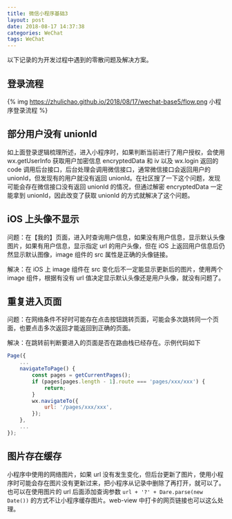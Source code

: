 ```yaml
---
title: 微信小程序基础3
layout: post
date: 2018-08-17 14:37:38
categories: WeChat
tags: WeChat
---
```


以下记录的为开发过程中遇到的零散问题及解决方案。

## 登录流程

{% img https://zhulichao.github.io/2018/08/17/wechat-base5/flow.png 小程序登录流程 %}

## 部分用户没有 unionId

如上面登录逻辑梳理所述，进入小程序时，如果判断当前进行了用户授权，会使用 wx.getUserInfo 获取用户加密信息 encryptedData 和 iv 以及 wx.login 返回的 code 调用后台接口，后台处理会调用微信接口，通常微信接口会返回用户的 unionId，但发现有的用户就没有返回 unionId。在社区搜了一下这个问题，发现可能会存在微信接口没有返回 unionId 的情况，但通过解密 encryptedData 一定能拿到 unionId，因此改变了获取 unionId 的方式就解决了这个问题。

## iOS 上头像不显示

问题：在【我的】页面，进入时查询用户信息，如果没有用户信息，显示默认头像图片，如果有用户信息，显示指定 url 的用户头像，但在 iOS 上返回用户信息后仍然显示默认图像，image 组件的 src 属性是正确的头像链接。

解决：在 iOS 上 image 组件在 src 变化后不一定能显示更新后的图片，使用两个 image 组件，根据有没有 url 值决定显示默认头像还是用户头像，就没有问题了。

## 重复进入页面

问题：在网络条件不好时可能存在点击按钮跳转页面，可能会多次跳转同一个页面，也要点击多次返回才能返回到正确的页面。

解决：在跳转前判断要进入的页面是否在路由栈已经存在。示例代码如下

```js
Page({
    ...
    navigateToPage() {
        const pages = getCurrentPages();
        if (pages[pages.length - 1].route === 'pages/xxx/xxx') {
            return;
        }
        wx.navigateTo({
            url: '/pages/xxx/xxx',
        });
    },
    ...
});
```

## 图片存在缓存

小程序中使用的网络图片，如果 url 没有发生变化，但后台更新了图片，使用小程序时可能会存在图片没有更新过来，把小程序从记录中删除了再打开，就可以了。也可以在使用图片的 url 后面添加查询参数 `url + '?' + Dare.parse(new Date())` 的方式不让小程序缓存图片。web-view 中打卡的网页链接也可以这么处理。